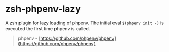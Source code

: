 # zsh-phpenv-lazy

A zsh plugin for lazy loading of phpenv. The initial eval `$(phpenv init -)` is executed the first time phpenv is called.

> phpenv - [https://github.com/phpenv/phpenv](https://github.com/phpenv/phpenv)
